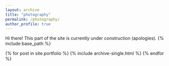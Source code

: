 ```yaml
---
layout: archive
title: "photography"
permalink: /photography/
author_profile: true
---
```

Hi there! This part of the site is currently under construction (apologies). 
{% include base_path %}


{% for post in site.portfolio %}
  {% include archive-single.html %}
{% endfor %}
